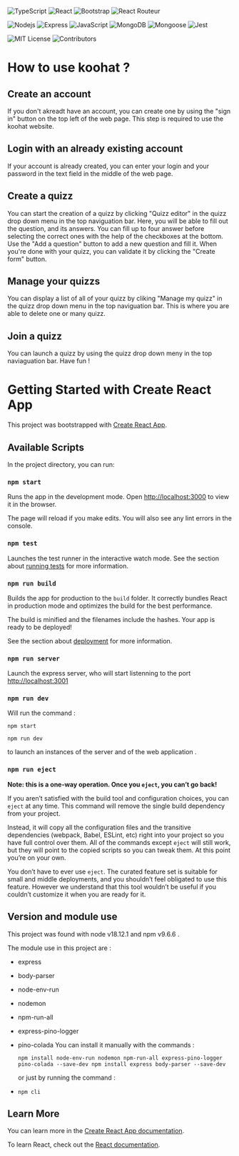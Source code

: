 ![TypeScript](https://img.shields.io/badge/TypeScript-007ACC?style=for-the-badge&logo=typescript&logoColor=white)
![React](https://img.shields.io/badge/React-20232A?style=for-the-badge&logo=react&logoColor=61DAFB)
![Bootstrap](https://img.shields.io/badge/Bootstrap-563D7C?style=for-the-badge&logo=bootstrap&logoColor=white)
![React Routeur](https://img.shields.io/badge/React_Router-CA4245?style=for-the-badge&logo=react-router&logoColor=white)

![Nodejs](https://img.shields.io/badge/Node.js-43853D?style=for-the-badge&logo=node.js&logoColor=white)
![Express](https://img.shields.io/badge/Express.js-404D59?style=for-the-badge)
![JavaScript](https://img.shields.io/badge/JavaScript-323330?style=for-the-badge&logo=javascript&logoColor=F7DF1E)
![MongoDB](https://img.shields.io/badge/MongoDB-4EA94B?style=for-the-badge&logo=mongodb&logoColor=white)
![Mongoose](https://img.shields.io/badge/Mongoose-880000?style=for-the-badge&logo=mongoose&logoColor=white)
![Jest](https://img.shields.io/badge/Jest-C21325?style=for-the-badge&logo=jest&logoColor=white)

![MIT License](https://img.shields.io/github/license/Naereen/StrapDown.js.svg)
![Contributors](https://img.shields.io/github/contributors/death-joke/koohat)

# How to use koohat ?
## Create an account
If you don't akreadt have an account, you can create one by using the "sign in" button on the top left of the web page. This step is required to use the koohat website.

## Login with an already existing account
If your account is already created, you can enter your login and your password in the text field in the middle of the web page.

## Create a quizz
You can start the creation of a quizz by clicking "Quizz editor" in the quizz drop down menu in the top naviguation bar. Here, you will be able to fill out the question, and its answers. You can fill up to four answer before selecting the correct ones with the help of the checkboxes at the bottom. Use the "Add a question" button to add a new question and fill it. When you're done with your quizz, you can validate it by clicking the "Create form" button.

## Manage your quizzs
You can display a list of all of your quizz by cliking "Manage my quizz" in the quizz drop down menu in the top naviguation bar. This is where you are able to delete one or many quizz.

## Join a quizz
You can launch a quizz by using the quizz drop down meny in the top naviaguation bar. Have fun !

# Getting Started with Create React App

This project was bootstrapped with [Create React App](https://github.com/facebook/create-react-app).

## Available Scripts

In the project directory, you can run:

### `npm start`

Runs the app in the development mode.
Open [http://localhost:3000](http://localhost:3000) to view it in the browser.

The page will reload if you make edits.
You will also see any lint errors in the console.

### `npm test`

Launches the test runner in the interactive watch mode.
See the section about [running tests](https://facebook.github.io/create-react-app/docs/running-tests) for more information.

### `npm run build`

Builds the app for production to the `build` folder.
It correctly bundles React in production mode and optimizes the build for the best performance.

The build is minified and the filenames include the hashes.
Your app is ready to be deployed!

See the section about [deployment](https://facebook.github.io/create-react-app/docs/deployment) for more information.


### `npm run server`

Launch the express server, who will start listenning to the port [http://localhost:3001](http://localhost:3001)


### `npm run dev`

Will run the command :

`npm start `

`npm run dev `

to launch an instances of the server and of the web application .

### `npm run eject`

**Note: this is a one-way operation. Once you `eject`, you can’t go back!**

If you aren’t satisfied with the build tool and configuration choices, you can `eject` at any time. This command will remove the single build dependency from your project.

Instead, it will copy all the configuration files and the transitive dependencies (webpack, Babel, ESLint, etc) right into your project so you have full control over them. All of the commands except `eject` will still work, but they will point to the copied scripts so you can tweak them. At this point you’re on your own.

You don’t have to ever use `eject`. The curated feature set is suitable for small and middle deployments, and you shouldn’t feel obligated to use this feature. However we understand that this tool wouldn’t be useful if you couldn’t customize it when you are ready for it.

## Version and module use 

This project was found with node v18.12.1 and npm v9.6.6 .

The module use in this project are :

* express
* body-parser
* node-env-run
* nodemon
* npm-run-all
* express-pino-logger
* pino-colada
  You can install it manually with the commands :

  `npm install node-env-run nodemon npm-run-all express-pino-logger pino-colada --save-dev npm install express body-parser --save-dev`

  or just by running the command :
* `npm cli`


## Learn More

You can learn more in the [Create React App documentation](https://facebook.github.io/create-react-app/docs/getting-started).

To learn React, check out the [React documentation](https://reactjs.org/).
